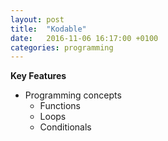 ```yaml
---
layout: post
title:  "Kodable"
date:   2016-11-06 16:17:00 +0100
categories: programming
---
```


**Key Features**

- Programming concepts
	- Functions
	- Loops
	- Conditionals
